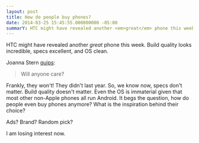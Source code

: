 ```yaml
---
layout: post
title: How do people buy phones?
date: 2014-03-25 15:45:55.000000000 -05:00
summarY: HTC might have revealed another <em>great</em> phone this week. Build quality looks incredible, specs excellent, and OS clean.
---
```

HTC might have revealed another <em>great</em> phone this week. Build quality looks incredible, specs excellent, and OS clean.

Joanna Stern <a href="http://online.wsj.com/news/articles/SB10001424052702304256404579453731910023274?mg=reno64-wsj">quips</a>:

<blockquote>
  Will anyone care?
</blockquote>

Frankly, they won't! They didn't last year. So, we know now, specs don't matter. Build quality doesn't matter. Even the OS is immaterial given that most other non-Apple phones all run Android. It begs the question, how do people even buy phones anymore? What is the inspiration behind their choice?

Ads? Brand? Random pick?

I am losing interest now.
